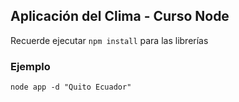 ## Aplicación del Clima - Curso Node

Recuerde ejecutar  ```npm install``` para las librerías


### Ejemplo
```
node app -d "Quito Ecuador"
```

